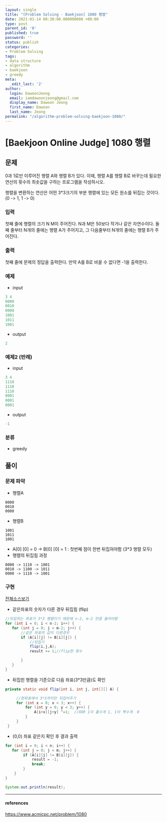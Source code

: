 ```yaml
---
layout: single
title: "[Problem Solving - Baekjoon] 1080 행렬"
date: 2021-01-14 00:30:00.000000000 +09:00
type: post
parent_id: '0'
published: true
password: ''
status: publish
categories:
- Problem Solving
tags:
- data structure
- algorithm
- baekjoon
- greedy
meta:
  _edit_last: '2'
author:
  login: DawoonJeong
  email: iamdawoonjeong@gmail.com
  display_name: Dawoon Jeong
  first_name: Dawoon
  last_name: Jeong
permalink: "/algorithm-problem-solving-baekjoon-1080/"
---
```

# [Baekjoon Online Judge] 1080 행렬

## 문제
0과 1로만 이루어진 행렬 A와 행렬 B가 있다. 이때, 행렬 A를 행렬 B로 바꾸는데 필요한 연산의 횟수의 최솟값을 구하는 프로그램을 작성하시오.

행렬을 변환하는 연산은 어떤 3*3크기의 부분 행렬에 있는 모든 원소를 뒤집는 것이다. (0 -> 1, 1 -> 0)

### 입력
첫째 줄에 행렬의 크기 N M이 주어진다. N과 M은 50보다 작거나 같은 자연수이다. 둘째 줄부터 N개의 줄에는 행렬 A가 주어지고, 그 다음줄부터 N개의 줄에는 행렬 B가 주어진다.

### 출력
첫째 줄에 문제의 정답을 출력한다. 만약 A를 B로 바꿀 수 없다면 -1을 출력한다.

### 예제

- input

```java
3 4
0000
0010
0000
1001
1011
1001
```

- output

```java
2
```


### 예제2 (반례)

- input

```java
3 4
1110
1110
1110
0001
0001
0001
```

- output

```java
-1
```


### 분류
- greedy

## 풀이

### 문제 파악

- 행렬A

```
0000
0010
0000
```

- 행렬B

```
1001
1011
1001
```

- A[0] [0] = 0 -> B[0] [0] = 1 : 첫번째 점이 한번 뒤집혀야함 (3*3 행렬 모두)
- 행렬의 뒤집힘 과정

```
0000 -> 1110 -> 1001
0010 -> 1100 -> 1011
0000 -> 1110 -> 1001
```

### 구현

[전체소스보기](https://github.com/devvoon/java-datastructure-algorithm/blob/master/java-algorithm-problem-solving/src/baekjoon/problem1080/Main.java)

- 같은좌표의 숫자가 다른 경우 뒤집힘 (flip)

```java
//뒤집히는 좌표가 3*3 행렬이기 때문에 n-2, m-2 만큼 돌아야함
for (int i = 0; i < n-2; i++) {
   for (int j = 0; j < m-2; j++) {
       //같은 좌표의 값이 다른경우
       if (A[i][j] != B[i][j]) {
           //뒤집기
           flip(i,j,A);
           result += 1;//flip한 횟수

       }
   }
}
```

- 뒤집힌 행렬을 기준으로 다음 좌표(3*3만큼)도 확인

```java
private static void flip(int i, int j, int[][] A) {

     //현좌표에서 3*3까지만 뒤집어주기
     for (int x = 0; x < 3; x++) {
         for (int y = 0; y < 3; y++) {
             A[i+x][j+y] ^=1;  //XOR 1이 홀수개 1, 1이 짝수개  0
         }
     }
 }
```

- (0,0) 좌표 같은지 확인 후 결과 출력 

```java
for (int i = 0; i < n; i++) {
   for (int j = 0; j < m; j++) {
        if (A[i][j] != B[i][j]) {
            result = -1;
            break;
        }
    }
}

System.out.println(result);
```

---

#### references
<https://www.acmicpc.net/problem/1080>
